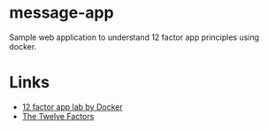 # message-app

Sample web application to understand 12 factor app principles using docker.

# Links

- [12 factor app lab by Docker](https://github.com/docker/labs/tree/master/12factor)
- [The Twelve Factors](https://12factor.net/)

